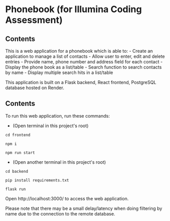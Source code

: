# Phonebook (for Illumina Coding Assessment)

## Contents
This is a web application for a phonebook which is able to:
    - Create an application to manage a list of contacts
    - Allow user to enter, edit and delete entries
    - Provide name, phone number and address field for each contact
    - Display the phone book as a list/table
    - Search function to search contacts by name
    - Display multiple search hits in a list/table

This application is built on a Flask backend, React frontend, PostgreSQL database hosted on Render.

## Contents
To run this web application, run these commands: 
- (Open terminal in this project's root)
```
cd frontend
```
```
npm i
```
```
npm run start
```
- (Open another terminal in this project's root)
```
cd backend
```
```
pip install requirements.txt
```
```
flask run
```

Open http://localhost:3000/ to access the web application.

Please note that there may be a small delay/latency when doing filtering by name due to the connection to the remote database.